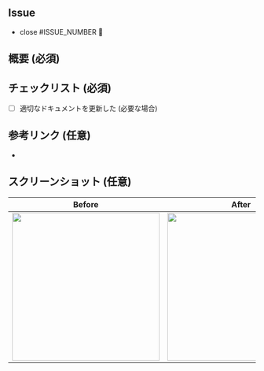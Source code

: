 ## Issue

- close #ISSUE_NUMBER 🦕

## 概要 (必須)
<!-- 概要をここに記入してください。 -->

## チェックリスト (必須)

- [ ] 適切なドキュメントを更新した (必要な場合)

## 参考リンク (任意)
<!-- 参考文献などがあればここに記入してください。 -->

- 

## スクリーンショット (任意)

| Before | After |
| :--: | :--: |
| <img src="" width="300" /> | <img src="" width="300" /> |
